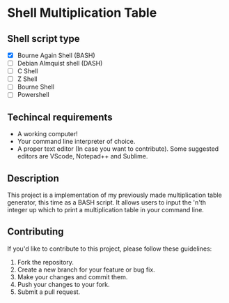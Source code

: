 # Shell Multiplication Table

## Shell script type
- [x] Bourne Again Shell (BASH)
- [ ] Debian Almquist shell (DASH)
- [ ] C Shell
- [ ] Z Shell
- [ ] Bourne Shell
- [ ] Powershell

## Techincal requirements
- A working computer!
- Your command line interpreter of choice.
- A proper text editor (In case you want to contribute).
Some suggested editors are VScode, Notepad++ and Sublime.

## Description
This project is a implementation of my previously made multiplication table generator, this time as a BASH script. It allows users to input the 'n'th integer up which to print a multiplication table in your command line.

## Contributing
If you'd like to contribute to this project, please follow these guidelines:

1. Fork the repository.
2. Create a new branch for your feature or bug fix.
3. Make your changes and commit them.
4. Push your changes to your fork.
5. Submit a pull request.
